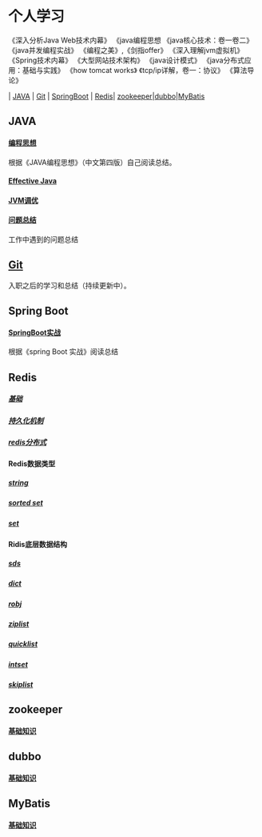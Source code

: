  
# 个人学习

《深入分析Java Web技术内幕》
《java编程思想
《java核心技术：卷一卷二》
《java并发编程实战》
《编程之美》,《剑指offer》
《深入理解jvm虚拟机》
《Spring技术内幕》
《大型网站技术架构》
《java设计模式》
《java分布式应用：基础与实践》
《how tomcat works》
《tcp/ip详解，卷一：协议》
《算法导论》

| [JAVA](#JAVA) | [Git](#Git) | [SpringBoot](#SpringBoot) | [Redis](#Redis)| [zookeeper](#zookeeper)|[dubbo](#dubbo)|[MyBatis](#MyBatis)

## JAVA
#### [编程思想](Java/编程思想.md)  
   根据《JAVA编程思想》（中文第四版）自己阅读总结。
#### [Effective Java](Java/EffectiveJava.md)
#### [JVM调优](Java/jvm调优.md)
#### [问题总结](Java/working.md)  
   工作中遇到的问题总结
## [Git](Git/Git.md)  
   入职之后的学习和总结（持续更新中）。
## Spring Boot 
#### [SpringBoot实战](SpringBoot/SpringBoot实战.md)  
   根据《spring Boot 实战》阅读总结
## Redis
##### [基础](Redis/基础知识.md)
##### [持久化机制](Redis/持久化机制.md)
##### [redis分布式](Redis/redis分布式.md)
#### Redis数据类型
##### [string](Redis/string数据类型.md)
##### [sorted set](Redis/sortedset数据类型.md)
##### [set](Redis/set数据类型.md)
#### Ridis底层数据结构
##### [sds](Redis/sds数据结构.md)
##### [dict](Redis/dict数据结构.md)
##### [robj](Redis/robj数据结构.md)
##### [ziplist](Redis/ziplist数据结构.md)
##### [quicklist](Redis/quicklist数据结构.md)
##### [intset](Redis/intset数据结构.md)
##### [skiplist](Redis/skiplist数据结构.md)
## zookeeper
#### [基础知识](zookeeper/基础知识.md)
## dubbo
#### [基础知识](dubbo/基础知识.md)
## MyBatis
#### [基础知识](mybatis/基础知识.md)
